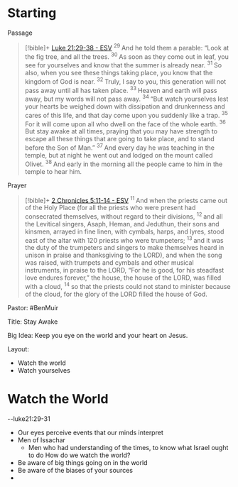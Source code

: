 # Starting
Passage
> [!bible]+ [Luke 21:29-38 - ESV](https://bolls.life/ESV/42/21/)
>  <sup> 29 </sup>And he told them a parable: “Look at the fig tree, and all the trees. <sup> 30 </sup>As soon as they come out in leaf, you see for yourselves and know that the summer is already near. <sup> 31 </sup>So also, when you see these things taking place, you know that the kingdom of God is near. <sup> 32 </sup>Truly, I say to you, this generation will not pass away until all has taken place. <sup> 33 </sup>Heaven and earth will pass away, but my words will not pass away. <sup> 34 </sup>“But watch yourselves lest your hearts be weighed down with dissipation and drunkenness and cares of this life, and that day come upon you suddenly like a trap. <sup> 35 </sup>For it will come upon all who dwell on the face of the whole earth. <sup> 36 </sup>But stay awake at all times, praying that you may have strength to escape all these things that are going to take place, and to stand before the Son of Man.” <sup> 37 </sup>And every day he was teaching in the temple, but at night he went out and lodged on the mount called Olivet. <sup> 38 </sup>And early in the morning all the people came to him in the temple to hear him.

Prayer
> [!bible]+ [2 Chronicles 5:11-14 - ESV](https://bolls.life/ESV/14/5/)
>  <sup> 11 </sup>And when the priests came out of the Holy Place (for all the priests who were present had consecrated themselves, without regard to their divisions, <sup> 12 </sup>and all the Levitical singers, Asaph, Heman, and Jeduthun, their sons and kinsmen, arrayed in fine linen, with cymbals, harps, and lyres, stood east of the altar with 120 priests who were trumpeters; <sup> 13 </sup>and it was the duty of the trumpeters and singers to make themselves heard in unison in praise and thanksgiving to the LORD), and when the song was raised, with trumpets and cymbals and other musical instruments, in praise to the LORD, “For he is good, for his steadfast love endures forever,”  the house, the house of the LORD, was filled with a cloud, <sup> 14 </sup>so that the priests could not stand to minister because of the cloud, for the glory of the LORD filled the house of God.

Pastor: #BenMuir

Title: Stay Awake

Big Idea: Keep you eye on the world and your heart on Jesus.

Layout: 
- Watch the world
- Watch yourselves
# Watch the World
--luke21:29-31
- Our eyes perceive events that our minds interpret
- Men of Issachar
	- Men who had understanding of the times, to know what Israel ought to do
How do we watch the world?
- Be aware of big things going on in the world
- Be aware of the biases of your sources
- 
